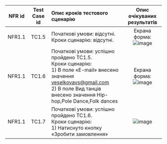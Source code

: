 |NFR id|Test Case id|Опис кроків тестового сценарію|Опис очікуваних результатів|
|:-:|:-:|:-|:-:|
|NFR1.1|TC1.5|Початкові умови: відсутні. <br> Кроки сценарію: відсутні.|Екрана форма: <br> ![image](https://user-images.githubusercontent.com/79450461/198363225-532b798a-7bd7-4d63-9313-eac58854a284.png)
|NFR1.1|TC1.6|Початкові умови: успішно пройдено TC1.5. <br> Кроки сценарію: <br> 1) В поле «E-mail» внесено значення veselkovavs@gmail.com <br> 2) В поле Вид танців  внесено значення Hip-hop,Pole Dance,Folk dances|Екрана форма: <br> ![image](https://user-images.githubusercontent.com/79450461/198364947-e9ee5548-8bdf-491b-a550-c29c82d9e396.png)
|NFR1.1|TC1.7|Початкові умови: успішно пройдено TC1.6. <br> Кроки сценарію: <br> 1) Натиснуто кнопку «Зробити замовлення»|![image](https://user-images.githubusercontent.com/79450461/198365626-d67374e1-c1f5-4f65-be5f-e231f0f7cfc3.png)
